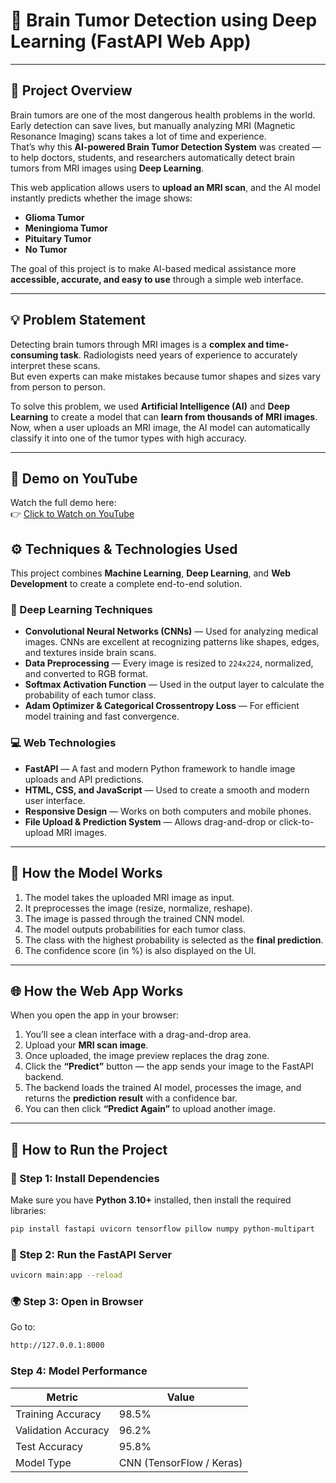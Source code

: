 # 🧠 Brain Tumor Detection using Deep Learning (FastAPI Web App)

---

## 🌟 Project Overview

Brain tumors are one of the most dangerous health problems in the world. Early detection can save lives, but manually analyzing MRI (Magnetic Resonance Imaging) scans takes a lot of time and experience.  
That’s why this **AI-powered Brain Tumor Detection System** was created — to help doctors, students, and researchers automatically detect brain tumors from MRI images using **Deep Learning**.

This web application allows users to **upload an MRI scan**, and the AI model instantly predicts whether the image shows:
- **Glioma Tumor**
- **Meningioma Tumor**
- **Pituitary Tumor**
- **No Tumor**

The goal of this project is to make AI-based medical assistance more **accessible, accurate, and easy to use** through a simple web interface.

---

## 💡 Problem Statement

Detecting brain tumors through MRI images is a **complex and time-consuming task**. Radiologists need years of experience to accurately interpret these scans.  
But even experts can make mistakes because tumor shapes and sizes vary from person to person.

To solve this problem, we used **Artificial Intelligence (AI)** and **Deep Learning** to create a model that can **learn from thousands of MRI images**.  
Now, when a user uploads an MRI image, the AI model can automatically classify it into one of the tumor types with high accuracy.

---

## 🎥 Demo on YouTube

Watch the full demo here:  
👉 [Click to Watch on YouTube](https://youtu.be/EnqnCspj0W8)

## ⚙️ Techniques & Technologies Used

This project combines **Machine Learning**, **Deep Learning**, and **Web Development** to create a complete end-to-end solution.

### 🧬 Deep Learning Techniques
- **Convolutional Neural Networks (CNNs)** — Used for analyzing medical images. CNNs are excellent at recognizing patterns like shapes, edges, and textures inside brain scans.
- **Data Preprocessing** — Every image is resized to `224x224`, normalized, and converted to RGB format.
- **Softmax Activation Function** — Used in the output layer to calculate the probability of each tumor class.
- **Adam Optimizer & Categorical Crossentropy Loss** — For efficient model training and fast convergence.

### 💻 Web Technologies
- **FastAPI** — A fast and modern Python framework to handle image uploads and API predictions.
- **HTML, CSS, and JavaScript** — Used to create a smooth and modern user interface.
- **Responsive Design** — Works on both computers and mobile phones.
- **File Upload & Prediction System** — Allows drag-and-drop or click-to-upload MRI images.

---

## 🧠 How the Model Works

1. The model takes the uploaded MRI image as input.  
2. It preprocesses the image (resize, normalize, reshape).  
3. The image is passed through the trained CNN model.  
4. The model outputs probabilities for each tumor class.  
5. The class with the highest probability is selected as the **final prediction**.  
6. The confidence score (in %) is also displayed on the UI.

---

## 🌐 How the Web App Works

When you open the app in your browser:
1. You’ll see a clean interface with a drag-and-drop area.  
2. Upload your **MRI scan image**.  
3. Once uploaded, the image preview replaces the drag zone.  
4. Click the **“Predict”** button — the app sends your image to the FastAPI backend.  
5. The backend loads the trained AI model, processes the image, and returns the **prediction result** with a confidence bar.  
6. You can then click **“Predict Again”** to upload another image.

---


## 🚀 How to Run the Project

### 🧰 Step 1: Install Dependencies
Make sure you have **Python 3.10+** installed, then install the required libraries:
```bash
pip install fastapi uvicorn tensorflow pillow numpy python-multipart

```

### 🧠 Step 2: Run the FastAPI Server
``` bash
uvicorn main:app --reload

```
### 🌍 Step 3: Open in Browser

Go to:
```bash
http://127.0.0.1:8000
```
### Step 4: Model Performance
| Metric              | Value                    |
| ------------------- | ------------------------ |
| Training Accuracy   | 98.5%                    |
| Validation Accuracy | 96.2%                    |
| Test Accuracy       | 95.8%                    |
| Model Type          | CNN (TensorFlow / Keras) |
